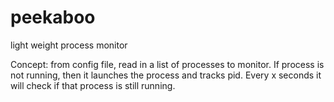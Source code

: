 # peekaboo
light weight process monitor

Concept:
from config file, read in a list of processes to monitor.
If process is not running, then it launches the process and tracks pid.
Every x seconds it will check if that process is still running.
